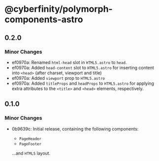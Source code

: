 # @cyberfinity/polymorph-components-astro

## 0.2.0

### Minor Changes

- ef0970a: Renamed `html-head` slot in `HTML5.astro` to `head`.
- ef0970a: Added `head-content` slot to `HTML5.astro` for inserting content into `<head>` (after charset, viewport and title)
- ef0970a: Added `viewport` prop to `HTML5.astro`
- ef0970a: Added `titleProps` and `headProps` to `HTML5.astro` for applying extra attributes to the `<title>` and `<head>` elements, respectively.

## 0.1.0

### Minor Changes

- 0b9639c: Initial release, containing the following components:

  - `PageHeader`
  - `PageFooter`

  ...and `HTML5` layout.
